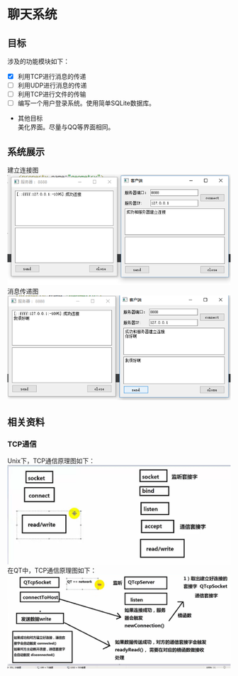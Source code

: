 # 聊天系统

## 目标

涉及的功能模块如下：

-[x] 利用TCP进行消息的传递  
-[ ] 利用UDP进行消息的传递 
-[ ] 利用TCP进行文件的传输
-[ ] 编写一个用户登录系统。使用简单SQLite数据库。

- 其他目标  
美化界面。尽量与QQ等界面相同。

## 系统展示
建立连接图  
![01建立连接](https://github.com/JosanSun/SimpleChat/blob/master/pic/01%E5%BB%BA%E7%AB%8B%E8%BF%9E%E6%8E%A5.png  "建立连接")   
消息传递图  
![02消息传递](https://github.com/JosanSun/SimpleChat/blob/master/pic/02%E8%BF%9B%E8%A1%8C%E6%B6%88%E6%81%AF%E7%9A%84%E4%BC%A0%E9%80%92.png  "消息传递界面")

## 相关资料

### TCP通信

Unix下，TCP通信原理图如下：
![](https://github.com/JosanSun/SimpleChat/blob/master/pic/UnixTCP%E9%80%9A%E4%BF%A1.png  "Unix TCP通信")
在QT中，TCP通信原理图如下：
![](https://github.com/JosanSun/SimpleChat/blob/master/pic/QtTCP%E9%80%9A%E4%BF%A1.png  "Qt TCP通信")


